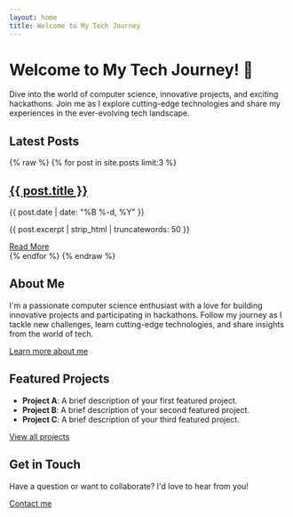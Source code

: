 ```yaml
---
layout: home
title: Welcome to My Tech Journey
---
```


# Welcome to My Tech Journey! 🚀

Dive into the world of computer science, innovative projects, and exciting hackathons. Join me as I explore cutting-edge technologies and share my experiences in the ever-evolving tech landscape.

## Latest Posts

{% raw %}
{% for post in site.posts limit:3 %}
  <article class="post-preview">
    <h2><a href="{{ post.url | relative_url }}">{{ post.title }}</a></h2>
    <p class="post-meta">{{ post.date | date: "%B %-d, %Y" }}</p>
    <p>{{ post.excerpt | strip_html | truncatewords: 50 }}</p>
    <a href="{{ post.url | relative_url }}" class="read-more">Read More</a>
  </article>
{% endfor %}
{% endraw %}

## About Me

I'm a passionate computer science enthusiast with a love for building innovative projects and participating in hackathons. Follow my journey as I tackle new challenges, learn cutting-edge technologies, and share insights from the world of tech.

[Learn more about me](/blogs/about/)

## Featured Projects

- **Project A**: A brief description of your first featured project.
- **Project B**: A brief description of your second featured project.
- **Project C**: A brief description of your third featured project.

[View all projects](/blogs/projects/)

## Get in Touch

Have a question or want to collaborate? I'd love to hear from you!

[Contact me](/blogs/contact/)
